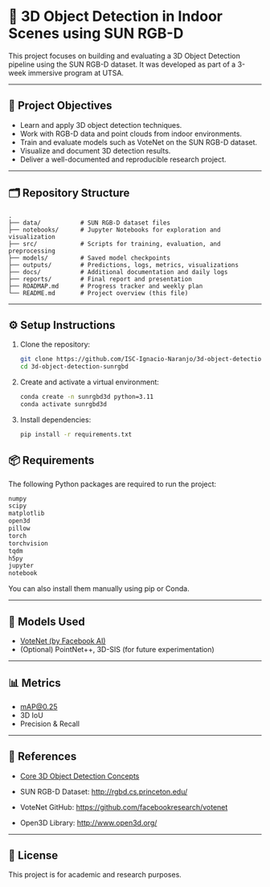 # 🧠 3D Object Detection in Indoor Scenes using SUN RGB-D

This project focuses on building and evaluating a 3D Object Detection pipeline using the SUN RGB-D dataset. It was developed as part of a 3-week immersive program at UTSA.

---

## 📌 Project Objectives

- Learn and apply 3D object detection techniques.
- Work with RGB-D data and point clouds from indoor environments.
- Train and evaluate models such as VoteNet on the SUN RGB-D dataset.
- Visualize and document 3D detection results.
- Deliver a well-documented and reproducible research project.

---

## 🗂️ Repository Structure

```
.
├── data/           # SUN RGB-D dataset files
├── notebooks/      # Jupyter Notebooks for exploration and visualization
├── src/            # Scripts for training, evaluation, and preprocessing
├── models/         # Saved model checkpoints
├── outputs/        # Predictions, logs, metrics, visualizations
├── docs/           # Additional documentation and daily logs
├── reports/        # Final report and presentation
├── ROADMAP.md      # Progress tracker and weekly plan
└── README.md       # Project overview (this file)
```

---

## ⚙️ Setup Instructions

1. Clone the repository:
   ```bash
   git clone https://github.com/ISC-Ignacio-Naranjo/3d-object-detection-sunrgbd.git
   cd 3d-object-detection-sunrgbd
   ```

2. Create and activate a virtual environment:
   ```bash
   conda create -n sunrgbd3d python=3.11
   conda activate sunrgbd3d
   ```

3. Install dependencies:
   ```bash
   pip install -r requirements.txt
   ```

## 📦 Requirements

The following Python packages are required to run the project:

```txt
numpy
scipy
matplotlib
open3d
pillow
torch
torchvision
tqdm
h5py
jupyter
notebook
```

You can also install them manually using pip or Conda.

---

## 🧪 Models Used

- [VoteNet (by Facebook AI)](https://arxiv.org/abs/1904.09664)
- (Optional) PointNet++, 3D-SIS (for future experimentation)

---

## 📊 Metrics

- mAP@0.25
- 3D IoU
- Precision & Recall

---

## 🔗 References
- [Core 3D Object Detection Concepts](./docs/Core_3D_Object_Detection_Concepts.md)

- SUN RGB-D Dataset: http://rgbd.cs.princeton.edu/
- VoteNet GitHub: https://github.com/facebookresearch/votenet
- Open3D Library: http://www.open3d.org/

---

## 📁 License

This project is for academic and research purposes.
